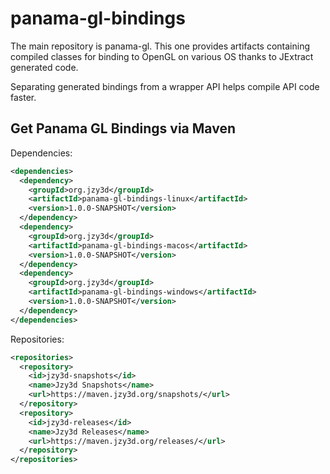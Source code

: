 # panama-gl-bindings

The main repository is panama-gl. This one provides artifacts containing compiled classes for binding to OpenGL on various OS thanks to JExtract generated code.

Separating generated bindings from a wrapper API helps compile API code faster.

## Get Panama GL Bindings via Maven

Dependencies:
```xml
<dependencies>
  <dependency>
    <groupId>org.jzy3d</groupId>
    <artifactId>panama-gl-bindings-linux</artifactId>
    <version>1.0.0-SNAPSHOT</version>
  </dependency>
  <dependency>
    <groupId>org.jzy3d</groupId>
    <artifactId>panama-gl-bindings-macos</artifactId>
    <version>1.0.0-SNAPSHOT</version>
  </dependency>
  <dependency>
    <groupId>org.jzy3d</groupId>
    <artifactId>panama-gl-bindings-windows</artifactId>
    <version>1.0.0-SNAPSHOT</version>
  </dependency>
</dependencies>
```

Repositories:
```xml
<repositories>
  <repository>
    <id>jzy3d-snapshots</id>
    <name>Jzy3d Snapshots</name>
    <url>https://maven.jzy3d.org/snapshots/</url>
  </repository>
  <repository>
    <id>jzy3d-releases</id>
    <name>Jzy3d Releases</name>
    <url>https://maven.jzy3d.org/releases/</url>
  </repository>
</repositories>
```
